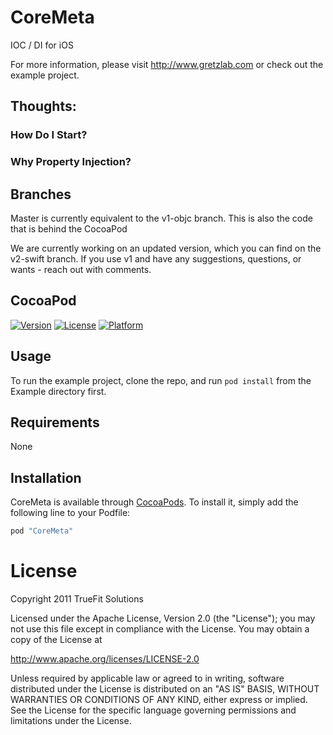 CoreMeta
============
IOC / DI for iOS

For more information, please visit http://www.gretzlab.com or check out the example project.


Thoughts:
-----------

### How Do I Start?

### Why Property Injection?

Branches
-----------
Master is currently equivalent to the v1-objc branch. This is also the code that is behind the CocoaPod

We are currently working on an updated version, which you can find on the v2-swift branch. If you use v1 and have any suggestions, questions, or wants - reach out with comments.

CocoaPod
------------
[![Version](https://img.shields.io/cocoapods/v/CoreMeta.svg?style=flat)](http://cocoapods.org/pods/CoreMeta)
[![License](https://img.shields.io/cocoapods/l/CoreMeta.svg?style=flat)](http://cocoapods.org/pods/CoreMeta)
[![Platform](https://img.shields.io/cocoapods/p/CoreMeta.svg?style=flat)](http://cocoapods.org/pods/CoreMeta)

Usage
------------
To run the example project, clone the repo, and run `pod install` from the Example directory first.

Requirements
-------------
None

Installation
-------------
CoreMeta is available through [CocoaPods](http://cocoapods.org). To install it, simply add the following line to your Podfile:

```ruby
pod "CoreMeta"
```

License
=========

Copyright 2011 TrueFit Solutions

Licensed under the Apache License, Version 2.0 (the "License");
you may not use this file except in compliance with the License.
You may obtain a copy of the License at

http://www.apache.org/licenses/LICENSE-2.0

Unless required by applicable law or agreed to in writing, software
distributed under the License is distributed on an "AS IS" BASIS,
WITHOUT WARRANTIES OR CONDITIONS OF ANY KIND, either express or implied.
See the License for the specific language governing permissions and
limitations under the License.